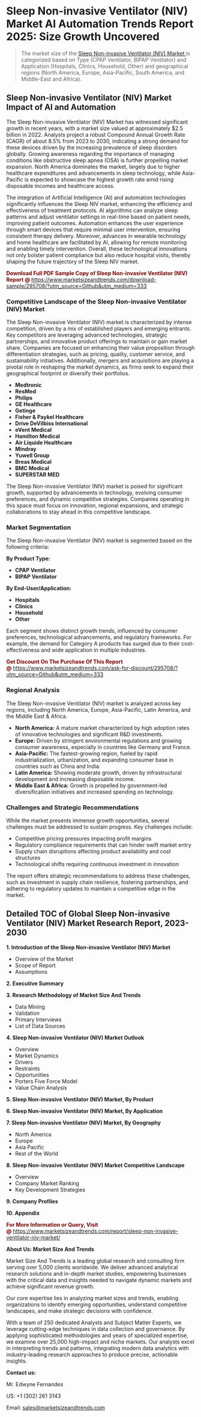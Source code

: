 <h1>Sleep Non-invasive Ventilator (NIV) Market AI Automation Trends Report 2025: Size Growth Uncovered</h1><blockquote><p>The market size of the <a href="https://www.marketsizeandtrends.com/download-sample/295708/?utm_source=Github&amp;utm_medium=333" target="_blank">Sleep Non-invasive Ventilator (NIV) Market </a>is categorized based on Type (CPAP Ventilator, BIPAP Ventilator) and Application (Hospitals, Clinics, Household, Other) and geographical regions (North America, Europe, Asia-Pacific, South America, and Middle-East and Africa).</p></blockquote><p><h2>Sleep Non-invasive Ventilator (NIV) Market Impact of AI and Automation</h2><p>The Sleep Non-invasive Ventilator (NIV) Market has witnessed significant growth in recent years, with a market size valued at approximately $2.5 billion in 2022. Analysts project a robust Compound Annual Growth Rate (CAGR) of about 8.5% from 2023 to 2030, indicating a strong demand for these devices driven by the increasing prevalence of sleep disorders globally. Growing awareness regarding the importance of managing conditions like obstructive sleep apnea (OSA) is further propelling market expansion. North America dominates the market, largely due to higher healthcare expenditures and advancements in sleep technology, while Asia-Pacific is expected to showcase the highest growth rate amid rising disposable incomes and healthcare access.</p><p>The integration of Artificial Intelligence (AI) and automation technologies significantly influences the Sleep NIV market, enhancing the efficiency and effectiveness of treatment protocols. AI algorithms can analyze sleep patterns and adjust ventilator settings in real-time based on patient needs, improving patient outcomes. Automation enhances the user experience through smart devices that require minimal user intervention, ensuring consistent therapy delivery. Moreover, advances in wearable technology and home healthcare are facilitated by AI, allowing for remote monitoring and enabling timely intervention. Overall, these technological innovations not only bolster patient compliance but also reduce hospital visits, thereby shaping the future trajectory of the Sleep NIV market.</p></p><p><strong><span style="color: #800000;">Download Full PDF Sample Copy of Sleep Non-invasive Ventilator (NIV) Report @</span>&nbsp;</strong><a href="https://www.marketsizeandtrends.com/download-sample/295708/?utm_source=Github&amp;utm_medium=333">https://www.marketsizeandtrends.com/download-sample/295708/?utm_source=Github&amp;utm_medium=333</a></p><h3>Competitive Landscape of the Sleep Non-invasive Ventilator (NIV) Market</h3><p>The Sleep Non-invasive Ventilator (NIV) market is characterized by intense competition, driven by a mix of established players and emerging entrants. Key competitors are leveraging advanced technologies, strategic partnerships, and innovative product offerings to maintain or gain market share. Companies are focused on enhancing their value proposition through differentiation strategies, such as pricing, quality, customer service, and sustainability initiatives. Additionally, mergers and acquisitions are playing a pivotal role in reshaping the market dynamics, as firms seek to expand their geographical footprint or diversify their portfolios.</p><p><strong><p><ul><li>Medtronic </li><li> ResMed </li><li> Philips </li><li> GE Healthcare </li><li> Getinge </li><li> Fisher & Paykel Healthcare </li><li> Drive DeVilbiss International </li><li> eVent Medical </li><li> Hamilton Medical </li><li> Air Liquide Healthcare </li><li> Mindray </li><li> Yuwell Group </li><li> Breas Medical </li><li> BMC Medical </li><li> SUPERSTAR MED</p></li></ul></p></strong></p><p>The Sleep Non-invasive Ventilator (NIV) market is poised for significant growth, supported by advancements in technology, evolving consumer preferences, and dynamic competitive strategies. Companies operating in this space must focus on innovation, regional expansions, and strategic collaborations to stay ahead in this competitive landscape.</p><h3>Market Segmentation</h3><p>The Sleep Non-invasive Ventilator (NIV) market is segmented based on the following criteria:</p><p><strong>By Product Type:</strong></p><p><strong><p><ul><li>CPAP Ventilator </li><li> BIPAP Ventilator</p></li></ul></p></strong></p><p><strong>By End-User/Application:</strong></p><p><strong><p><ul><li>Hospitals </li><li> Clinics </li><li> Household </li><li> Other</p></li></ul></p></strong></p><p>Each segment shows distinct growth trends, influenced by consumer preferences, technological advancements, and regulatory frameworks. For example, the demand for Category A products has surged due to their cost-effectiveness and wide application in multiple industries.</p><p><strong><span style="color: #800000;">Get Discount On The Purchase Of This Report @&nbsp;</span></strong><a href="https://www.marketsizeandtrends.com/ask-for-discount/295708/?utm_source=Github&amp;utm_medium=333">https://www.marketsizeandtrends.com/ask-for-discount/295708/?utm_source=Github&amp;utm_medium=333</a></p><h3>Regional Analysis</h3><p>The Sleep Non-invasive Ventilator (NIV) market is analyzed across key regions, including North America, Europe, Asia-Pacific, Latin America, and the Middle East &amp; Africa.</p><ul><li><strong>North America:</strong> A mature market characterized by high adoption rates of innovative technologies and significant R&amp;D investments.</li><li><strong>Europe:</strong> Driven by stringent environmental regulations and growing consumer awareness, especially in countries like Germany and France.</li><li><strong>Asia-Pacific:</strong> The fastest-growing region, fueled by rapid industrialization, urbanization, and expanding consumer base in countries such as China and India.</li><li><strong>Latin America:</strong> Showing moderate growth, driven by infrastructural development and increasing disposable income.</li><li><strong>Middle East &amp; Africa:</strong> Growth is propelled by government-led diversification initiatives and increased spending on technology.</li></ul><h3>Challenges and Strategic Recommendations</h3><p>While the market presents immense growth opportunities, several challenges must be addressed to sustain progress. Key challenges include:</p><ul><li>Competitive pricing pressures impacting profit margins</li><li>Regulatory compliance requirements that can hinder swift market entry</li><li>Supply chain disruptions affecting product availability and cost structures</li><li>Technological shifts requiring continuous investment in innovation</li></ul><p>The report offers strategic recommendations to address these challenges, such as investment in supply chain resilience, fostering partnerships, and adhering to regulatory updates to maintain a competitive edge in the market.</p><h2>Detailed TOC of Global Sleep Non-invasive Ventilator (NIV) Market Research Report, 2023-2030</h2><p><strong>1. Introduction of the Sleep Non-invasive Ventilator (NIV) Market</strong></p><ul><li>Overview of the Market</li><li>Scope of Report</li><li>Assumptions&nbsp;</li></ul><p><strong>2. Executive Summary</strong></p><p><strong>3. Research Methodology of <strong>Market Size And Trends</strong></strong></p><ul><li>Data Mining</li><li>Validation</li><li>Primary Interviews</li><li>List of Data Sources&nbsp;</li></ul><p><strong>4. Sleep Non-invasive Ventilator (NIV) Market Outlook</strong></p><ul><li>Overview</li><li>Market Dynamics</li><li>Drivers</li><li>Restraints</li><li>Opportunities</li><li>Porters Five Force Model</li><li>Value Chain Analysis&nbsp;</li></ul><p><strong>5. Sleep Non-invasive Ventilator (NIV) Market, By Product</strong></p><p><strong>6. Sleep Non-invasive Ventilator (NIV) Market, By Application</strong></p><p><strong>7. Sleep Non-invasive Ventilator (NIV) Market, By Geography</strong></p><ul><li>North America</li><li>Europe</li><li>Asia Pacific</li><li>Rest of the World&nbsp;</li></ul><p><strong>8. Sleep Non-invasive Ventilator (NIV) Market Competitive Landscape</strong></p><ul><li>Overview</li><li>Company Market Ranking</li><li>Key Development Strategies&nbsp;</li></ul><p><strong>9. Company Profiles</strong></p><p><strong>10. Appendix</strong></p><p><strong><span style="color: #800000;">For More Information or Query, Visit @&nbsp;</span></strong><a href="https://www.marketsizeandtrends.com/report/sleep-non-invasive-ventilator-niv-market/">https://www.marketsizeandtrends.com/report/sleep-non-invasive-ventilator-niv-market/</a></p><p></p><p><strong>About Us:&nbsp;Market Size And Trends</strong></p><p>Market Size And Trends&nbsp;is a leading global research and consulting firm serving over 5,000 clients worldwide. We deliver advanced analytical research solutions and in-depth market studies, empowering businesses with the critical data and insights needed to navigate dynamic markets and achieve significant revenue growth.</p><p>Our core expertise lies in analyzing market sizes and trends, enabling organizations to identify emerging opportunities, understand competitive landscapes, and make strategic decisions with confidence.</p><p>With a team of 250 dedicated Analysts and Subject Matter Experts, we leverage cutting-edge techniques in data collection and governance. By applying sophisticated methodologies and years of specialized expertise, we examine over 25,000 high-impact and niche markets. Our analysts excel in interpreting trends and patterns, integrating modern data analytics with industry-leading research approaches to produce precise, actionable insights.</p><p><strong>Contact us:</strong></p><p>Mr. Edwyne Fernandes</p><p>US: +1 (302) 261 3143</p><p>Email: <a href="mailto:sales@marketsizeandtrends.com">sales@marketsizeandtrends.com</a>&nbsp;</p>
